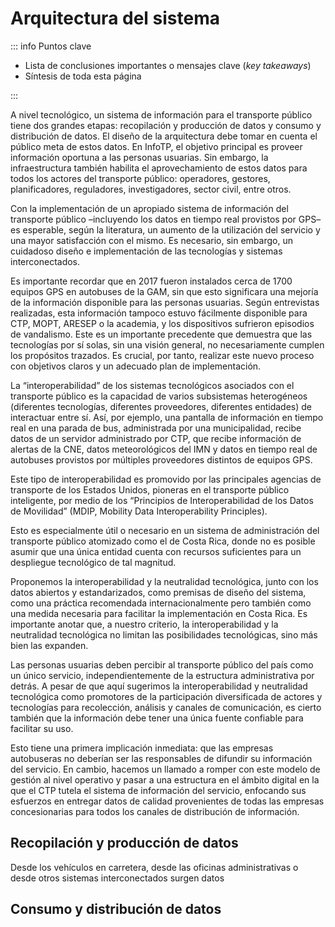 # Arquitectura del sistema

::: info Puntos clave

- Lista de conclusiones importantes o mensajes clave (_key takeaways_)
- Síntesis de toda esta página

:::

A nivel tecnológico, un sistema de información para el transporte público tiene dos grandes etapas: recopilación y producción de datos y consumo y distribución de datos. El diseño de la arquitectura debe tomar en cuenta el público meta de estos datos. En InfoTP, el objetivo principal es proveer información oportuna a las personas usuarias. Sin embargo, la infraestructura también habilita el aprovechamiento de estos datos para todos los actores del transporte público: operadores, gestores, planificadores, reguladores, investigadores, sector civil, entre otros.

Con la implementación de un apropiado sistema de información del transporte público –incluyendo los datos en tiempo real provistos por GPS– es esperable, según la literatura, un aumento de la utilización del servicio y una mayor satisfacción con el mismo. Es necesario, sin embargo, un cuidadoso diseño e implementación de las tecnologías y sistemas interconectados.

Es importante recordar que en 2017 fueron instalados cerca de 1700 equipos GPS en autobuses de la GAM, sin que esto significara una mejoría de la información disponible para las personas usuarias. Según entrevistas realizadas, esta información tampoco estuvo fácilmente disponible para CTP, MOPT, ARESEP o la academia, y los dispositivos sufrieron episodios de vandalismo. Este es un importante precedente que demuestra que las tecnologías por sí solas, sin una visión general, no necesariamente cumplen los propósitos trazados. Es crucial, por tanto, realizar este nuevo proceso con objetivos claros y un adecuado plan de implementación.

La “interoperabilidad” de los sistemas tecnológicos asociados con el transporte público es la capacidad de varios subsistemas heterogéneos (diferentes tecnologías, diferentes proveedores, diferentes entidades) de interactuar entre sí. Así, por ejemplo, una pantalla de información en tiempo real en una parada de bus, administrada por una municipalidad, recibe datos de un servidor administrado por CTP, que recibe información de alertas de la CNE, datos meteorológicos del IMN y datos en tiempo real de autobuses provistos por múltiples proveedores distintos de equipos GPS.

Este tipo de interoperabilidad es promovido por las principales agencias de transporte de los Estados Unidos, pioneras en el transporte público inteligente, por medio de los “Principios de Interoperabilidad de los Datos de Movilidad” (MDIP, Mobility Data Interoperability Principles).

Esto es especialmente útil o necesario en un sistema de administración del transporte público atomizado como el de Costa Rica, donde no es posible asumir que una única entidad cuenta con recursos suficientes para un despliegue tecnológico de tal magnitud.

Proponemos la interoperabilidad y la neutralidad tecnológica, junto con los datos abiertos y estandarizados, como premisas de diseño del sistema, como una práctica recomendada internacionalmente pero también como una medida necesaria para facilitar la implementación en Costa Rica. Es importante anotar que, a nuestro criterio, la interoperabilidad y la neutralidad tecnológica no limitan las posibilidades tecnológicas, sino más bien las expanden.

Las personas usuarias deben percibir al transporte público del país como un único servicio, independientemente de la estructura administrativa por detrás. A pesar de que aquí sugerimos la interoperabilidad y neutralidad tecnológica como promotores de la participación diversificada de actores y tecnologías para recolección, análisis y canales de comunicación, es cierto también que la información debe tener una única fuente confiable para facilitar su uso.

Esto tiene una primera implicación inmediata: que las empresas autobuseras no deberían ser las responsables de difundir su información del servicio. En cambio, hacemos un llamado a romper con este modelo de gestión al nivel operativo y pasar a una estructura en el ámbito digital en la que el CTP tutela el sistema de información del servicio, enfocando sus esfuerzos en entregar datos de calidad provenientes de todas las empresas concesionarias para todos los canales de distribución de información.

## Recopilación y producción de datos

Desde los vehículos en carretera, desde las oficinas administrativas o desde otros sistemas interconectados surgen datos

## Consumo y distribución de datos
